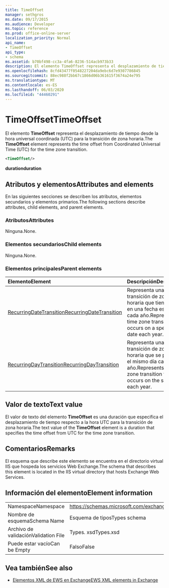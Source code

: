 ```yaml
---
title: TimeOffset
manager: sethgros
ms.date: 09/17/2015
ms.audience: Developer
ms.topic: reference
ms.prod: office-online-server
localization_priority: Normal
api_name:
- TimeOffset
api_type:
- schema
ms.assetid: b70bf498-cc3a-4fa6-8236-514acb973b33
description: El elemento TimeOffset representa el desplazamiento de tiempo desde la hora universal coordinada (UTC) para la transición de zona horaria.
ms.openlocfilehash: 8cfd43477f0548227204da9ebc6d7e9307786845
ms.sourcegitcommit: 88ec988f2bb67c1866d06b361615f3674a24e795
ms.translationtype: MT
ms.contentlocale: es-ES
ms.lasthandoff: 06/03/2020
ms.locfileid: "44460291"
---
```

# <a name="timeoffset"></a><span data-ttu-id="a96f9-103">TimeOffset</span><span class="sxs-lookup"><span data-stu-id="a96f9-103">TimeOffset</span></span>

<span data-ttu-id="a96f9-104">El elemento **TimeOffset** representa el desplazamiento de tiempo desde la hora universal coordinada (UTC) para la transición de zona horaria.</span><span class="sxs-lookup"><span data-stu-id="a96f9-104">The **TimeOffset** element represents the time offset from Coordinated Universal Time (UTC) for the time zone transition.</span></span> 
  
```XML
<TimeOffset/>
```

 <span data-ttu-id="a96f9-105">**duration**</span><span class="sxs-lookup"><span data-stu-id="a96f9-105">**duration**</span></span>
## <a name="attributes-and-elements"></a><span data-ttu-id="a96f9-106">Atributos y elementos</span><span class="sxs-lookup"><span data-stu-id="a96f9-106">Attributes and elements</span></span>

<span data-ttu-id="a96f9-107">En las siguientes secciones se describen los atributos, elementos secundarios y elementos primarios.</span><span class="sxs-lookup"><span data-stu-id="a96f9-107">The following sections describe attributes, child elements, and parent elements.</span></span>
  
### <a name="attributes"></a><span data-ttu-id="a96f9-108">Atributos</span><span class="sxs-lookup"><span data-stu-id="a96f9-108">Attributes</span></span>

<span data-ttu-id="a96f9-109">Ninguna.</span><span class="sxs-lookup"><span data-stu-id="a96f9-109">None.</span></span>
  
### <a name="child-elements"></a><span data-ttu-id="a96f9-110">Elementos secundarios</span><span class="sxs-lookup"><span data-stu-id="a96f9-110">Child elements</span></span>

<span data-ttu-id="a96f9-111">Ninguna.</span><span class="sxs-lookup"><span data-stu-id="a96f9-111">None.</span></span>
  
### <a name="parent-elements"></a><span data-ttu-id="a96f9-112">Elementos principales</span><span class="sxs-lookup"><span data-stu-id="a96f9-112">Parent elements</span></span>

|<span data-ttu-id="a96f9-113">**Elemento**</span><span class="sxs-lookup"><span data-stu-id="a96f9-113">**Element**</span></span>|<span data-ttu-id="a96f9-114">**Descripción**</span><span class="sxs-lookup"><span data-stu-id="a96f9-114">**Description**</span></span>|
|:-----|:-----|
|[<span data-ttu-id="a96f9-115">RecurringDateTransition</span><span class="sxs-lookup"><span data-stu-id="a96f9-115">RecurringDateTransition</span></span>](recurringdatetransition.md) <br/> |<span data-ttu-id="a96f9-116">Representa una transición de zona horaria que tiene lugar en una fecha específica cada año.</span><span class="sxs-lookup"><span data-stu-id="a96f9-116">Represents a time zone transition that occurs on a specific date each year.</span></span>  <br/> |
|[<span data-ttu-id="a96f9-117">RecurringDayTransition</span><span class="sxs-lookup"><span data-stu-id="a96f9-117">RecurringDayTransition</span></span>](recurringdaytransition.md) <br/> |<span data-ttu-id="a96f9-118">Representa una transición de zona horaria que se produce el mismo día cada año.</span><span class="sxs-lookup"><span data-stu-id="a96f9-118">Represents a time zone transition that occurs on the same day each year.</span></span>  <br/> |
   
## <a name="text-value"></a><span data-ttu-id="a96f9-119">Valor de texto</span><span class="sxs-lookup"><span data-stu-id="a96f9-119">Text value</span></span>

<span data-ttu-id="a96f9-120">El valor de texto del elemento **TimeOffset** es una duración que especifica el desplazamiento de tiempo respecto a la hora UTC para la transición de zona horaria.</span><span class="sxs-lookup"><span data-stu-id="a96f9-120">The text value of the **TimeOffset** element is a duration that specifies the time offset from UTC for the time zone transition.</span></span> 
  
## <a name="remarks"></a><span data-ttu-id="a96f9-121">Comentarios</span><span class="sxs-lookup"><span data-stu-id="a96f9-121">Remarks</span></span>

<span data-ttu-id="a96f9-122">El esquema que describe este elemento se encuentra en el directorio virtual IIS que hospeda los servicios Web Exchange.</span><span class="sxs-lookup"><span data-stu-id="a96f9-122">The schema that describes this element is located in the IIS virtual directory that hosts Exchange Web Services.</span></span>
  
## <a name="element-information"></a><span data-ttu-id="a96f9-123">Información del elemento</span><span class="sxs-lookup"><span data-stu-id="a96f9-123">Element information</span></span>

|||
|:-----|:-----|
|<span data-ttu-id="a96f9-124">Namespace</span><span class="sxs-lookup"><span data-stu-id="a96f9-124">Namespace</span></span>  <br/> |https://schemas.microsoft.com/exchange/services/2006/types  <br/> |
|<span data-ttu-id="a96f9-125">Nombre de esquema</span><span class="sxs-lookup"><span data-stu-id="a96f9-125">Schema Name</span></span>  <br/> |<span data-ttu-id="a96f9-126">Esquema de tipos</span><span class="sxs-lookup"><span data-stu-id="a96f9-126">Types schema</span></span>  <br/> |
|<span data-ttu-id="a96f9-127">Archivo de validación</span><span class="sxs-lookup"><span data-stu-id="a96f9-127">Validation File</span></span>  <br/> |<span data-ttu-id="a96f9-128">Types. xsd</span><span class="sxs-lookup"><span data-stu-id="a96f9-128">Types.xsd</span></span>  <br/> |
|<span data-ttu-id="a96f9-129">Puede estar vacío</span><span class="sxs-lookup"><span data-stu-id="a96f9-129">Can be Empty</span></span>  <br/> |<span data-ttu-id="a96f9-130">Falso</span><span class="sxs-lookup"><span data-stu-id="a96f9-130">False</span></span>  <br/> |
   
## <a name="see-also"></a><span data-ttu-id="a96f9-131">Vea también</span><span class="sxs-lookup"><span data-stu-id="a96f9-131">See also</span></span>



- [<span data-ttu-id="a96f9-132">Elementos XML de EWS en Exchange</span><span class="sxs-lookup"><span data-stu-id="a96f9-132">EWS XML elements in Exchange</span></span>](ews-xml-elements-in-exchange.md)


